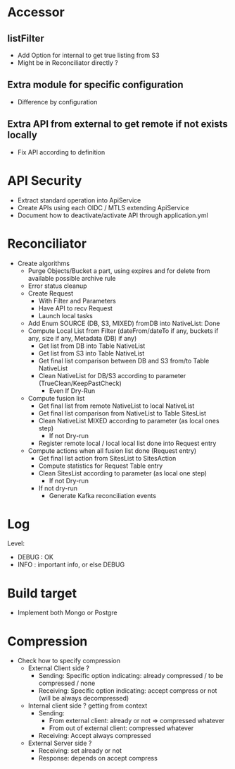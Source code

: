 # Accessor
## listFilter
- Add Option for internal to get true listing from S3
- Might be in Reconciliator directly ?

## Extra module for specific configuration
- Difference by configuration

## Extra API from external to get remote if not exists locally
- Fix API according to definition

# API Security
- Extract standard operation into ApiService
- Create APIs using each OIDC / MTLS extending ApiService
- Document how to deactivate/activate API through application.yml

# Reconciliator
- Create algorithms
  - Purge Objects/Bucket a part, using expires and for delete from available possible archive rule 
  - Error status cleanup
  - Create Request
    - With Filter and Parameters
    - Have API to recv Request
    - Launch local tasks
  - Add Enum SOURCE (DB, S3, MIXED) fromDB into NativeList: Done
  - Compute Local List from Filter (dateFrom/dateTo if any, buckets if any, size if any, Metadata (DB) if any)
    - Get list from DB into Table NativeList
    - Get list from S3 into Table NativeList
    - Get final list comparison between DB and S3 from/to Table NativeList
    - Clean NativeList for DB/S3 according to parameter (TrueClean/KeepPastCheck)
      - Even If Dry-Run
  - Compute fusion list
    - Get final list from remote NativeList to local NativeList
    - Get final list comparison from NativeList to Table SitesList
    - Clean NativeList MIXED according to parameter (as local ones step)
      - If not Dry-run
    - Register remote local / local local list done into Request entry
  - Compute actions when all fusion list done (Request entry)
    - Get final list action from SitesList to SitesAction
    - Compute statistics for Request Table entry
    - Clean SitesList according to parameter (as local one step)
      - If not Dry-run
    - If not dry-run
      - Generate Kafka reconciliation events

# Log
Level:
- DEBUG : OK
- INFO : important info, or else DEBUG

# Build target
- Implement both Mongo or Postgre

# Compression
- Check how to specify compression
  - External Client side ?
    - Sending: Specific option indicating: already compressed / to be compressed / none
    - Receiving: Specific option indicating: accept compress or not (will be always decompressed)
  - Internal client side ? getting from context
    - Sending: 
      - From external client: already or not => compressed whatever
      - From out of external client: compressed whatever
    - Receiving: Accept always compressed 
  - External Server side ?
    - Receiving: set already or not
    - Response: depends on accept compress
